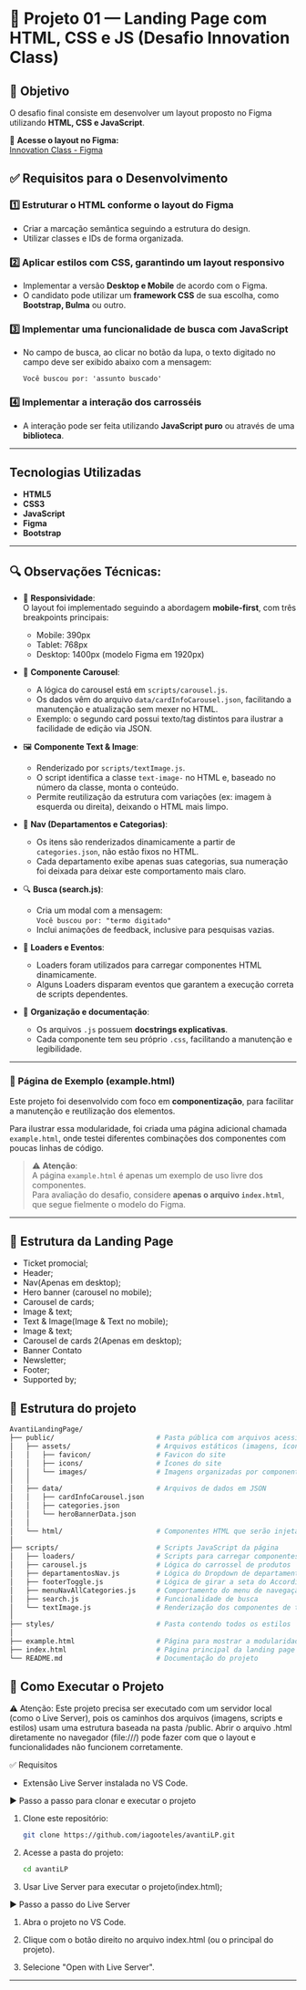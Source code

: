 # 🚀 Projeto 01 — Landing Page com HTML, CSS e JS (Desafio Innovation Class)

## 📝 Objetivo
O desafio final consiste em desenvolver um layout proposto no Figma utilizando **HTML, CSS e JavaScript**.

🔗 **Acesse o layout no Figma:**  
[Innovation Class - Figma](https://www.figma.com/proto/DqtFxC6312M32mLt8FpJjq/innovation-class?page-id=13%3A673&node-id=13-920&viewport=346%2C140%2C0.11&t=HyGGDSs83f1vbqMJ-1&scaling=scale-down&content-scaling=fixed)

## ✅ Requisitos para o Desenvolvimento

### 1️⃣ Estruturar o HTML conforme o layout do Figma
- Criar a marcação semântica seguindo a estrutura do design.
- Utilizar classes e IDs de forma organizada.

### 2️⃣ Aplicar estilos com CSS, garantindo um layout responsivo
- Implementar a versão **Desktop e Mobile** de acordo com o Figma.
- O candidato pode utilizar um **framework CSS** de sua escolha, como **Bootstrap, Bulma** ou outro.

### 3️⃣ Implementar uma funcionalidade de busca com JavaScript
- No campo de busca, ao clicar no botão da lupa, o texto digitado no campo deve ser exibido abaixo com a mensagem:
  
  ```Você buscou por: 'assunto buscado'```
  
### 4️⃣ Implementar a interação dos carrosséis
- A interação pode ser feita utilizando **JavaScript puro** ou através de uma **biblioteca**.

---

## Tecnologias Utilizadas
- **HTML5**
- **CSS3**
- **JavaScript**
- **Figma**
- **Bootstrap**

---

## 🔍 Observações Técnicas:
- 📱 **Responsividade**:  
  O layout foi implementado seguindo a abordagem **mobile-first**, com três breakpoints principais:
  - Mobile: 390px
  - Tablet: 768px
  - Desktop: 1400px (modelo Figma em 1920px)

- 🎠 **Componente Carousel**:  
  - A lógica do carousel está em `scripts/carousel.js`.
  - Os dados vêm do arquivo `data/cardInfoCarousel.json`, facilitando a manutenção e atualização sem mexer no HTML.
  - Exemplo: o segundo card possui texto/tag distintos para ilustrar a facilidade de edição via JSON.

- 🖼️ **Componente Text & Image**:  
  - Renderizado por `scripts/textImage.js`.
  - O script identifica a classe `text-image-` no HTML e, baseado no número da classe, monta o conteúdo.
  - Permite reutilização da estrutura com variações (ex: imagem à esquerda ou direita), deixando o HTML mais limpo.

- 🧭 **Nav (Departamentos e Categorias)**:  
  - Os itens são renderizados dinamicamente a partir de `categories.json`, não estão fixos no HTML.
  - Cada departamento exibe apenas suas categorias, sua numeração foi deixada para deixar este comportamento mais claro.

- 🔍 **Busca (search.js)**:  
  - Cria um modal com a mensagem:  
    `Você buscou por: "termo digitado"`  
  - Inclui animações de feedback, inclusive para pesquisas vazias.

- 🔄 **Loaders e Eventos**:  
  - Loaders foram utilizados para carregar componentes HTML dinamicamente.
  - Alguns Loaders disparam eventos que garantem a execução correta de scripts dependentes.

- 🧾 **Organização e documentação**:
  - Os arquivos `.js` possuem **docstrings explicativas**.
  - Cada componente tem seu próprio `.css`, facilitando a manutenção e legibilidade.

---

### 🧪 Página de Exemplo (example.html)

Este projeto foi desenvolvido com foco em **componentização**, para facilitar a manutenção e reutilização dos elementos.

Para ilustrar essa modularidade, foi criada uma página adicional chamada `example.html`, onde testei diferentes combinações dos componentes com poucas linhas de código.

> ⚠️ **Atenção**:  
> A página `example.html` é apenas um exemplo de uso livre dos componentes.  
> Para avaliação do desafio, considere **apenas o arquivo `index.html`**, que segue fielmente o modelo do Figma.

---

## 🦴 Estrutura da Landing Page
- Ticket promocial;
- Header;
- Nav(Apenas em desktop);
- Hero banner (carousel no mobile);
- Carousel de cards;
- Image & text;
- Text & Image(Image & Text no mobile);
- Image & text;
- Carousel de cards 2(Apenas em desktop);
- Banner Contato
- Newsletter;
- Footer;
- Supported by;

## 📂 Estrutura do projeto

```bash
AvantiLandingPage/
├── public/                         # Pasta pública com arquivos acessíveis diretamente
│   ├── assets/                     # Arquivos estáticos (imagens, ícones, favicons)
│   │   ├── favicon/                # Favicon do site
│   │   ├── icons/                  # Ícones do site
│   │   └── images/                 # Imagens organizadas por componentes
│   │
│   ├── data/                       # Arquivos de dados em JSON
│   │   ├── cardInfoCarousel.json
│   │   ├── categories.json
│   │   └── heroBannerData.json
│   │
│   └── html/                       # Componentes HTML que serão injetados dinamicamente
│
├── scripts/                        # Scripts JavaScript da página
│   ├── loaders/                    # Scripts para carregar componentes HTML separados em ./html
│   ├── carousel.js                 # Lógica do carrossel de produtos
│   ├── departamentosNav.js         # Lógica do Dropdown de departamentos da navbar
│   ├── footerToggle.js             # Lógica de girar a seta do Accordion
│   ├── menuNavAllCategories.js     # Comportamento do menu de navegação de todas as categorias
│   ├── search.js                   # Funcionalidade de busca
│   └── textImage.js                # Renderização dos componentes de texto com imagem
│
├── styles/                         # Pasta contendo todos os estilos         
│
├── example.html                    # Página para mostrar a modularidade e componentização do projeto
├── index.html                      # Página principal da landing page
└── README.md                       # Documentação do projeto
```

## 📌 Como Executar o Projeto

⚠️ Atenção: Este projeto precisa ser executado com um servidor local (como o Live Server), pois os caminhos dos arquivos (imagens, scripts e estilos) usam uma estrutura baseada na pasta /public.
Abrir o arquivo .html diretamente no navegador (file:///) pode fazer com que o layout e funcionalidades não funcionem corretamente.

✅ Requisitos
- Extensão Live Server instalada no VS Code.

▶️ Passo a passo para clonar e executar o projeto

1. Clone este repositório:
   ```sh
   git clone https://github.com/iagooteles/avantiLP.git
   ```
2. Acesse a pasta do projeto:
   ```sh
   cd avantiLP
   ```

3. Usar Live Server para executar o projeto(index.html);

▶️ Passo a passo do Live Server

1. Abra o projeto no VS Code.

2. Clique com o botão direito no arquivo index.html (ou o principal do projeto).

3. Selecione "Open with Live Server".

---
